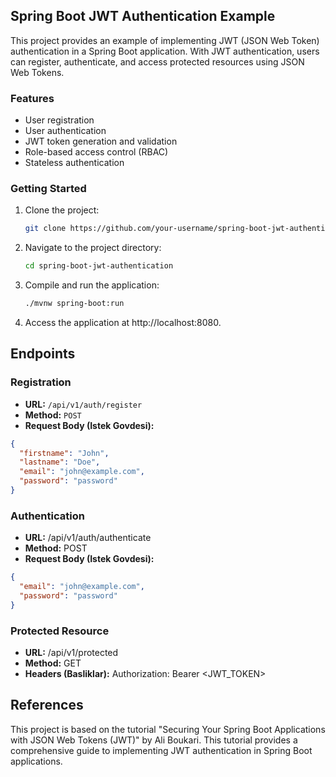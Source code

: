 ## Spring Boot JWT Authentication Example

This project provides an example of implementing JWT (JSON Web Token) authentication in a Spring Boot application. With JWT authentication, users can register, authenticate, and access protected resources using JSON Web Tokens.

### Features

- User registration
- User authentication
- JWT token generation and validation
- Role-based access control (RBAC)
- Stateless authentication

### Getting Started

1. Clone the project:

   ```bash
   git clone https://github.com/your-username/spring-boot-jwt-authentication.git
2. Navigate to the project directory:
   ```bash
   cd spring-boot-jwt-authentication
3. Compile and run the application:
   ```bash
   ./mvnw spring-boot:run
4. Access the application at http://localhost:8080.


## Endpoints

### Registration

- **URL:** `/api/v1/auth/register`
- **Method:** `POST`
- **Request Body (Istek Govdesi):**

```json
{
  "firstname": "John",
  "lastname": "Doe",
  "email": "john@example.com",
  "password": "password"
}
```
### Authentication
- **URL:** /api/v1/auth/authenticate
- **Method:** POST
- **Request Body (Istek Govdesi):**
```json
{
  "email": "john@example.com",
  "password": "password"
}
```
### Protected Resource
- **URL:** /api/v1/protected
- **Method:** GET
- **Headers (Basliklar):** Authorization: Bearer <JWT_TOKEN>

## References
This project is based on the tutorial "Securing Your Spring Boot Applications with JSON Web Tokens (JWT)" by Ali Boukari. This tutorial provides a comprehensive guide to implementing JWT authentication in Spring Boot applications.

